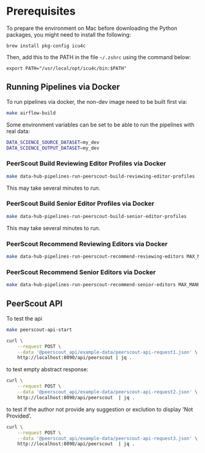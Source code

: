 # Prerequisites

To prepare the environment on Mac before downloading the Python packages, you might need to install the following:

`brew install pkg-config icu4c`

Then, add this to the PATH in the file `~/.zshrc` using the command below:

`export PATH="/usr/local/opt/icu4c/bin:$PATH"`

## Running Pipelines via Docker

To run pipelines via docker, the non-dev image need to be built first via:

```bash
make airflow-build
```

Some environment variables can be set to be able to run the pipelines with real data:

```bash
DATA_SCIENCE_SOURCE_DATASET=my_dev
DATA_SCIENCE_OUTPUT_DATASET=my_dev
```

### PeerScout Build Reviewing Editor Profiles via Docker

```bash
make data-hub-pipelines-run-peerscout-build-reviewing-editor-profiles
```

This may take several minutes to run.

### PeerScout Build Senior Editor Profiles via Docker

```bash
make data-hub-pipelines-run-peerscout-build-senior-editor-profiles
```

This may take several minutes to run.

### PeerScout Recommend Reviewing Editors via Docker

```bash
make data-hub-pipelines-run-peerscout-recommend-reviewing-editors MAX_MANUSCRIPTS=10
```

### PeerScout Recommend Senior Editors via Docker

```bash
make data-hub-pipelines-run-peerscout-recommend-senior-editors MAX_MANUSCRIPTS=10
```

## PeerScout API

To test the api

```bash
make peerscout-api-start
```

```bash
curl \
    --request POST \
    --data '@peerscout_api/example-data/peerscout-api-request1.json' \
    http://localhost:8090/api/peerscout | jq .
```

to test empty abstract response:

```bash
curl \
    --request POST \
    --data '@peerscout_api/example-data/peerscout-api-request2.json' \
    http://localhost:8090/api/peerscout  | jq .
```

to test if the author not provide any suggestion or exclution to display 'Not Provided'.

```bash
curl \
    --request POST \
    --data '@peerscout_api/example-data/peerscout-api-request3.json' \
    http://localhost:8090/api/peerscout  | jq .
```

